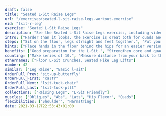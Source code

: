 ```yaml
---
draft: false
title: "Seated L-Sit Raise Legs"
url: "/exercises/seated-l-sit-raise-legs-workout-exercise"
eid: "lsit-r-leg"
exercise: "Seated L-Sit Raise Legs"
description: "See the Seated L-Sit Raise Legs exercise, including video demonstration, instructions on how-to perform, benefits, activated body parts and related exercises."
intro: ["Harder than it looks, the exercise is great both for quads and core."]
steps: ["Sit on the floor, legs straight and feet together.", "Put your hands on the floor, near the hips or further closer to the knees.", "Raise both feet of the ground, keeping the legs straight.", "Lower both legs back to the floor. This is one repetition."]
hints: ["Place hands in the floor behind the hips for an easier version. Move them towards the feet for increased difficulty.", "Keep your back in a straight line position.", "Keep your legs extended, without bending the knees."]
benefits: ["Good preparation for the L-Sit.", "Strengthen core and quads.", "Improves your back position."]
counting: ["Make series of 10.", "Measure distance from your back to the point of your fingers. The closer to your feet, the harder the exercise."]
othernames: ["Floor L-Sit Crunches, Seated Pike Leg Lifts"]
number: 42
similar: ["Leg Raise", "Basic l-sit"]
OrderFull_Prev: "sit-up-butterfly"
OrderFull_First: "calfr"
OrderFull_Next: "lsit-tuck-chair"
OrderFull_Last: "lsit-tuck-pllt"
collections: ["Raising Legs", "L-Sit Friendly"]
muscles: ["Obliques", "Abs", "Lats", "Hip Flexor", "Quads"]
flexibilities: ["Shoulder", "Harmstring"]
date: 2021-03-17T22:53:43+01:00
---
```

